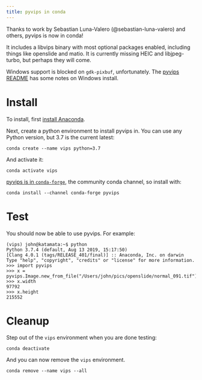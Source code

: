 ```yaml
---
title: pyvips in conda
---
```


Thanks to work by Sebastian Luna-Valero (@sebastian-luna-valero) and others, 
pyvips is now in conda!

It includes a libvips binary with most optional packages enabled, including
things like openslide and matio. It is currently missing HEIC and
libjpeg-turbo, but perhaps they will come.

Windows support is blocked on `gdk-pixbuf`, unfortunately. The [pyvips
README](https://github.com/libvips/pyvips/blob/master/README.rst) has some
notes on Windows install.

# Install

To install, first [install
Anaconda](https://docs.anaconda.com/anaconda/install/).

Next, create a python environment to install pyvips in. You can use any Python
version, but 3.7 is the current latest:

    conda create --name vips python=3.7

And activate it:

    conda activate vips

[pyvips is in `conda-forge`](https://anaconda.org/conda-forge/pyvips), the
community conda channel, so install with:

    conda install --channel conda-forge pyvips

# Test

You should now be able to use pyvips. For example:

```
(vips) john@katamata:~$ python
Python 3.7.4 (default, Aug 13 2019, 15:17:50) 
[Clang 4.0.1 (tags/RELEASE_401/final)] :: Anaconda, Inc. on darwin
Type "help", "copyright", "credits" or "license" for more information.
>>> import pyvips
>>> x = pyvips.Image.new_from_file("/Users/john/pics/openslide/normal_091.tif")
>>> x.width
97792
>>> x.height
215552
```

# Cleanup

Step out of the `vips` environment when you are done testing:

    conda deactivate

And you can now remove the `vips` environment.

    conda remove --name vips --all


